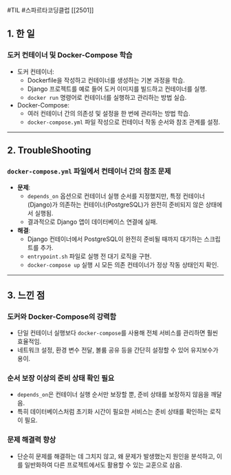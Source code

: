 #TIL #스파르타코딩클럽 [[2501]]

## 1. 한 일

### 도커 컨테이너 및 Docker-Compose 학습
- 도커 컨테이너:
    - Dockerfile을 작성하고 컨테이너를 생성하는 기본 과정을 학습.
    - Django 프로젝트를 예로 들어 도커 이미지를 빌드하고 컨테이너를 실행.
    - `docker run` 명령어로 컨테이너를 실행하고 관리하는 방법 실습.
- Docker-Compose:
    - 여러 컨테이너 간의 의존성 및 설정을 한 번에 관리하는 방법 학습.
    - `docker-compose.yml` 파일 작성으로 컨테이너 작동 순서와 참조 관계를 설정.


---
## 2. TroubleShooting

### `docker-compose.yml` 파일에서 컨테이너 간의 참조 문제
- **문제**:
    - `depends_on` 옵션으로 컨테이너 실행 순서를 지정했지만, 특정 컨테이너(Django)가 의존하는 컨테이너(PostgreSQL)가 완전히 준비되지 않은 상태에서 실행됨.
    - 결과적으로 Django 앱이 데이터베이스 연결에 실패.
- **해결**:
    - Django 컨테이너에서 PostgreSQL이 완전히 준비될 때까지 대기하는 스크립트를 추가.
    - `entrypoint.sh` 파일로 실행 전 대기 로직을 구현.
    - `docker-compose up` 실행 시 모든 의존 컨테이너가 정상 작동 상태인지 확인.


---
## 3. 느낀 점

### 도커와 Docker-Compose의 강력함
- 단일 컨테이너 실행보다 `docker-compose`를 사용해 전체 서비스를 관리하면 훨씬 효율적임.
- 네트워크 설정, 환경 변수 전달, 볼륨 공유 등을 간단히 설정할 수 있어 유지보수가 용이.

### 순서 보장 이상의 준비 상태 확인 필요
- `depends_on`은 컨테이너 실행 순서만 보장할 뿐, 준비 상태를 보장하지 않음을 깨달음.
- 특히 데이터베이스처럼 초기화 시간이 필요한 서비스는 준비 상태를 확인하는 로직이 필요.

### 문제 해결력 향상
- 단순히 문제를 해결하는 데 그치지 않고, 왜 문제가 발생했는지 원인을 분석하고, 이를 일반화하여 다른 프로젝트에서도 활용할 수 있는 교훈으로 삼음.